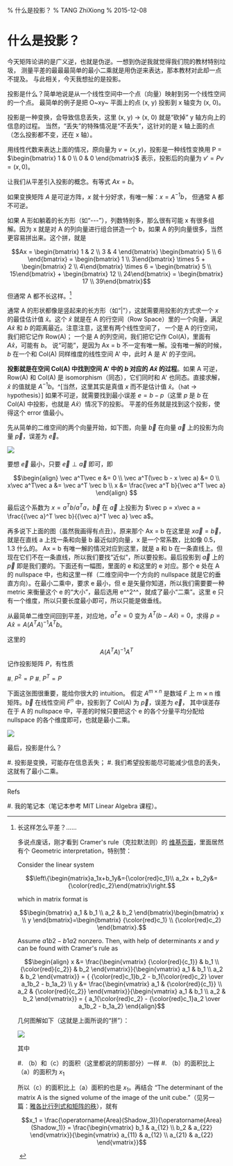 % 什么是投影？
% TANG ZhiXiong
% 2015-12-08

什么是投影？
===========

今天矩阵论讲的是广义逆，也就是伪逆。一想到伪逆我就觉得我们院的教材特别垃圾，
测量平差的最最最简单的最小二乘就是用伪逆来表达，那本教材对此却一点不提及。
与此相关，今天我想扯的是投影。

投影是什么？简单地说是从一个线性空间中一个点（向量）映射到另一个线性空间的一个点。
最简单的例子是把 O~xy~ 平面上的点 (x, y) 投影到 x 轴变为 (x, 0)。

投影是一种变换，会导致信息丢失，这里 (x, y) &rarr; (x, 0) 就是“砍掉” y 轴方向上的信息的过程。
当然，“丢失”的特殊情况是“不丢失”，这针对的是 x 轴上面的点（怎么投影都不变，还在 x 轴）。

用线性代数来表达上面的情况，原向量为 $v = (x, y)$，投影是一种线性变换用 P = $\begin{bmatrix} 1 & 0 \\ 0 & 0 \end{bmatrix}$
表示，投影后的向量为 $v' = P v = (x, 0)$。

让我们从平差引入投影的概念。有等式 $A x = b$。

如果变换矩阵 $A$ 是可逆方阵，$x$ 就十分好求，有唯一解：$x = A^{-1} b$，
但通常 A 都不可逆。

如果 A 形如躺着的长方形（如“---”），列数特别多，那么很有可能 x 有很多组解。因为 x 就是对 A 的列向量进行组合拼造一个 b，如果
A 的列向量很多，当然更容易拼出来。这个拼，就是

$$Ax = 
\begin{bmatrix}  1 & 2 \\ 3 & 4 \end{bmatrix}
\begin{bmatrix} 5 \\ 6 \end{bmatrix} = 
\begin{bmatrix} 1 \\ 3\end{bmatrix} \times 5 +
\begin{bmatrix} 2 \\ 4\end{bmatrix} \times 6 =
\begin{bmatrix} 5 \\ 15\end{bmatrix} +
\begin{bmatrix} 12 \\ 24\end{bmatrix} =
\begin{bmatrix} 17 \\ 39\end{bmatrix}$$

但通常 A 都不长这样。[^tmp-koan]

[^tmp-koan]: 长这样怎么平差？……
    
    多说点废话，刚才看到 Cramer's rule（克拉默法则）的 [维基页面](https://en.wikipedia.org/wiki/Cramer%27s_rule)，里面居然有个 Geometric interpretation，特别赞：
    
    Consider the linear system

    $$\left\{\begin{matrix}a_1x+b_1y&={\color{red}c_1}\\ a_2x + b_2y&= {\color{red}c_2}\end{matrix}\right.$$

    which in matrix format is

    $$\begin{bmatrix} a_1 & b_1 \\ a_2 & b_2 \end{bmatrix}\begin{bmatrix} x \\ y \end{bmatrix}=\begin{bmatrix} {\color{red}c_1} \\ {\color{red}c_2} \end{bmatrix}.$$

    Assume $a1b2 − b1a2$ nonzero. Then, with help of determinants $x$ and $y$ can be found with Cramer's rule as

    $$\begin{align}
    x &= \frac{\begin{vmatrix} {\color{red}{c_1}} & b_1 \\ {\color{red}{c_2}} & b_2 \end{vmatrix}}{\begin{vmatrix} a_1 & b_1 \\ a_2 & b_2 \end{vmatrix}} = { {\color{red}c_1}b_2 - b_1{\color{red}c_2} \over a_1b_2 - b_1a_2} \\ 
    y &= \frac{\begin{vmatrix} a_1 & {\color{red}{c_1}} \\ a_2 & {\color{red}{c_2}} \end{vmatrix}}{\begin{vmatrix} a_1 & b_1 \\ a_2 & b_2 \end{vmatrix}}  = { a_1{\color{red}c_2} - {\color{red}c_1}a_2 \over a_1b_2 - b_1a_2}
    \end{align}$$
    
    几何图解如下（这就是上面所说的“拼”）：
    
    ![](http://gnat.qiniudn.com/pics/cramer.jpg)
    
    其中
    
    #. （b）和（c）的面积（这里都说的阴影部分）一样
    #. （b）的面积比上（a）的面积为 $x_1$
    
    所以（c）的面积比上（a）面积的也是 $x_1$。再结合
    “The determinant of the matrix A is the signed volume of the image of the unit cube.”（见另一篇：[雅各比行列式和矩阵的秩](post-0015-jacobian-and-determinant.html)），就有
    
    $$x_1 = \frac{\operatorname{Area}(Shadow_3)}{\operatorname{Area}(Shadow_1)} = \frac{\begin{vmatrix} b_1 & a_{12} \\ b_2 & a_{22} \end{vmatrix}}{\begin{vmatrix} a_{11} & a_{12} \\ a_{21} & a_{22} \end{vmatrix}}$$
    
    &nbsp;

通常 A 的形状都像是竖起来的长方形（如“|”），这就需要用投影的方式求一个 $x$ 的最佳估计值 $\hat x$。这个 $\hat x$ 就是在
A 的行空间（Row Space）里的一个向量，满足 $A\hat x$ 和 $b$ 的距离最近。注意注意，这里有两个线性空间了，
一个是 A 的行空间，我们把它记作 Row(A)；
一个是 A 的列空间，我们把它记作 Col(A)，里面有 $A\hat x$，可能有 $b$。
说“可能”，是因为 Ax = b 不一定有唯一解。没有唯一解的时候，$b$ 在一个和 Col(A) 同样维度的线性空间 A' 中，此时 A 是 A' 的子空间。

**投影就是在空间 Col(A) 中找到空间 A' 中的 $b$ 对应的 $A\hat x$ 的过程**。如果 A 可逆，Row(A) 和 Col(A) 是 isomorphism（同态），它们同时和 A' 也同态。直接求解，$\hat x$ 的值就是 $A^{-1}b$。^[当然，这里其实是真值 $x$ 而不是估计值 $\hat x$。（`h`at &rarr; `h`ypothesis）]
如果不可逆，就需要找到最小误差 $e = b - p$（这里 $p$ 是 $b$ 在 Col(A) 中投影，也就是 $A\hat x$）情况下的投影。
平差的任务就是找到这个投影，使得这个 error 值最小。

先从简单的二维空间的两个向量开始，如下图，向量 $\vec b$ 在向量 $\vec a$ 上的投影为向量 $\vec p$，误差为 $\vec e$。

![](http://gnat.qiniudn.com/pics/projection.png)

要想 $\vec e$ 最小，只要 $\vec e \perp \vec a$ 即可，即

$$\begin{align}
\vec a^T\vec e &= 0 \\
\vec a^T(\vec b - x \vec a) &= 0 \\
x\vec a^T\vec a &= \vec a^T \vec b \\
x &= \frac{\vec a^T b}{\vec a^T \vec a}
\end{align}
$$

最后这个系数为 $x = a^Tb / a^Ta$，$\vec b$ 在 $\vec a$ 上投影为 $\vec p = x\vec a = \frac{{\vec a}^T \vec b}{{\vec a}^T \vec a} \vec a$。

再多说下上面的图（虽然我画得有点丑）。原来那个 Ax = b 在这里是 $x\vec a = \vec b$，就是在直线 a 上找一条和向量 b 最近似的向量，x 是一个常系数，比如像 0.5，1.3 什么的。
Ax = b 有唯一解的情况对应到这里，就是 a 和 b 在一条直线上。但现在它们不在一条直线，所以我们要找“近似”，所以要投影。最后投影到
$\vec a$ 上的 $\vec p$ 即是我们要的。下面还有一幅图，里面的 e 和这里的 e 对应。那个 e 处在 A 的 nullspace 中，也和这里一样（二维空间中一个方向的 nullspace 就是它的垂直方向）。在最小二乘中，要求 e 最小，但 e 是矢量你知道，所以我们需要要一种 metric 来衡量这个 e 的“大小”，最后选用 e^^2^^，就成了最小“二乘”。这里 e 只有一个维度，所以只要长度最小即可，所以只能是做垂线。

从最简单二维空间回到平差，对应地，$a^T e = 0$ 变为 $A^T(b - A \hat x) = 0$，求得 $p = A \hat x = A(A^TA)^{-1}A^T b$。

这里的 $$A(A^TA)^{-1}A^T$$ 记作投影矩阵 $P$，有性质

#. $P^2 = P$
#. $P^T = P$

下面这张图很重要，能给你很大的 intuition。
假定 $A^{m\times n}$ 是数域 $F$ 上 m &times; n 维矩阵。$\vec b$ 在线性空间 $F^n$ 中，投影到了 Col(A) 为 $\vec p$，误差为 $\vec e$，
其中误差存在于 A 的 nullspace 中，平差的时候只要把这个 e 的各个分量平均分配给 nullspace 的各个维度即可，也就是最小二乘。

![](http://gnat.qiniudn.com/pics/projection2.png)

最后，投影是什么？

#. 投影是变换，可能存在信息丢失；
#. 我们希望投影能尽可能减少信息的丢失，这就有了最小二乘。

---

Refs

#. 我的笔记本（笔记本参考 MIT Linear Algebra 课程）。
